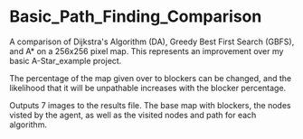 # Basic_Path_Finding_Comparison
A comparison of Dijkstra's Algorithm (DA), Greedy Best First Search (GBFS), and A* on a 256x256 pixel map. This represents an improvement over my basic A-Star_example project.

The percentage of the map given over to blockers can be changed, and the likelihood that it will be unpathable increases with the blocker percentage.

Outputs 7 images to the results file. The base map with blockers, the nodes visted by the agent, as well as the visited nodes and path for each algorithm.
